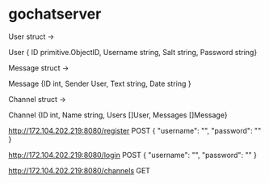# gochatserver

User struct ->

User { ID primitive.ObjectID, Username string, Salt string, Password string}

Message struct ->

Message {ID int, Sender User, Text string, Date string }

Channel struct ->

Channel {ID int, Name string, Users []User, Messages []Message}

http://172.104.202.219:8080/register
POST
{
  "username": "",
  "password": ""
}

http://172.104.202.219:8080/login
POST
{
  "username": "",
  "password": ""
}

http://172.104.202.219:8080/channels
GET
